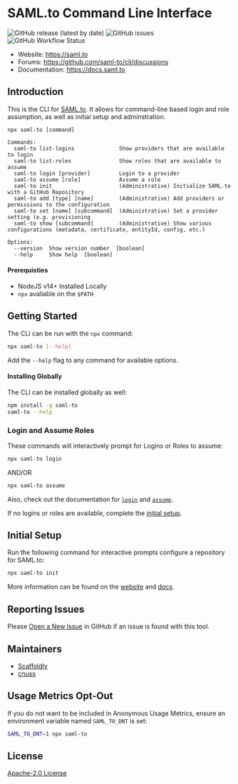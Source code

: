 # SAML.to Command Line Interface

![GitHub release (latest by date)](https://img.shields.io/github/v/release/saml-to/cli?label=version) ![GitHub issues](https://img.shields.io/github/issues/saml-to/cli) ![GitHub Workflow Status](https://img.shields.io/github/workflow/status/saml-to/cli/Push%20to%20Main)

- Website: https://saml.to
- Forums: https://github.com/saml-to/cli/discussions
- Documentation: https://docs.saml.to

## Introduction

This is the CLI for [SAML.to](https://saml.to). It allows for command-line based login and role assumption, as well as initial setup and adminstration.

```
npx saml-to [command]

Commands:
  saml-to list-logins              Show providers that are available to login
  saml-to list-roles               Show roles that are available to assume
  saml-to login [provider]         Login to a provider
  saml-to assume [role]            Assume a role
  saml-to init                     (Administrative) Initialize SAML.to with a GitHub Repository
  saml-to add [type] [name]        (Administrative) Add providers or permissions to the configuration
  saml-to set [name] [subcommand]  (Administrative) Set a provider setting (e.g. provisioning
  saml-to show [subcommand]        (Administrative) Show various configurations (metadata, certificate, entityId, config, etc.)

Options:
  --version  Show version number  [boolean]
  --help     Show help  [boolean]
```

#### Prerequisties

- NodeJS v14+ Installed Locally
- `npx` avaliable on the `$PATH`

## Getting Started

The CLI can be run with the `npx` command:

```bash
npx saml-to [--help]
```

Add the `--help` flag to any command for available options.

#### Installing Globally

The CLI can be installed globally as well:

```bash
npm install -g saml-to
saml-to --help
```

### Login and Assume Roles

These commands will interactively prompt for Logins or Roles to assume:

```bash
npx saml-to login
```

AND/OR

```bash
npx saml-to assume
```

Also, check out the documentation for [`login`](https://docs.saml.to/usage/cli/login) and [`assume`](https://docs.saml.to/usage/cli/assume).

If no logins or roles are available, complete the [initial setup](#Initial-Setup).

## Initial Setup

Run the following command for interactive prompts configure a repository for SAML.to:

```bash
npx saml-to init
```

More information can be found on the [website](https://saml.to) and [docs](https://docs.saml.to/usage/cli/init).

## Reporting Issues

Please [Open a New Issue](https://github.com/saml-to/cli/issues/new/choose) in GitHub if an issue is found with this tool.

## Maintainers

- [Scaffoldly](https://github.com/scaffoldly)
- [cnuss](https://github.com/cnuss)

## Usage Metrics Opt-Out

If you do not want to be included in Anonymous Usage Metrics, ensure an environment variable named `SAML_TO_DNT` is set:

```bash
SAML_TO_DNT=1 npx saml-to
```

## License

[Apache-2.0 License](LICENSE)
